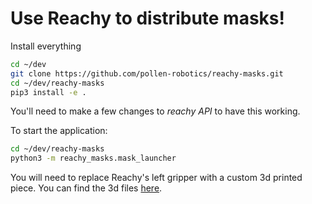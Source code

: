 # Use Reachy to distribute masks! 

Install everything

```bash
cd ~/dev
git clone https://github.com/pollen-robotics/reachy-masks.git
cd ~/dev/reachy-masks
pip3 install -e .
```

You'll need to make a few changes to *reachy API* to have this working.

To start the application:
```bash
cd ~/dev/reachy-masks
python3 -m reachy_masks.mask_launcher   
```

You will need to replace Reachy's left gripper with a custom 3d printed piece. You can find the 3d files [here](https://cad.onshape.com/documents/bab2997550deb4aad12c7153/w/db22f447bcbaf9fd28d5a02d/e/b4d43361b40b080d9f70675a).
